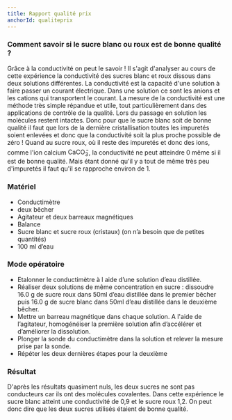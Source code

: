 ```yaml
---
title: Rapport qualité prix
anchorId: qualiteprix
---
```



### Comment savoir si le sucre blanc ou roux est de bonne qualité ?

Grâce à la conductivité on peut le savoir ! Il s'agit d'analyser  au cours de cette expérience la conductivité des sucres blanc et roux dissous  dans deux solutions différentes.
La conductivité est la capacité d'une solution à faire passer un courant  électrique. Dans une solution ce sont les anions et les cations qui transportent le courant. La mesure de la conductivité est une méthode très simple répandue et utile, tout particulièrement dans des applications de contrôle de la qualité. 
Lors du passage en solution les molécules restent intactes. Donc pour que le sucre blanc soit de bonne qualité il faut que lors de la dernière cristallisation toutes les impuretés soient enlevées et donc que la conductivité soit la plus proche possible de zéro ! Quand au sucre roux, où il reste des impuretés et donc des ions, comme l'ion calcium <span>CaCO<sub>3</sub><sup style="margin-left: -5px; font-size:100%;">-</sup></span>, la conductivité ne peut atteindre 0 même si il est de bonne qualité. Mais étant donné qu'il y a tout de même très peu d'impuretés il faut qu'il se rapproche environ de 1. 


### Matériel

- Conductimètre
- deux bêcher
- Agitateur et deux barreaux magnétiques
- Balance
- Sucre blanc et sucre roux (cristaux) (on n’a besoin que de petites quantités)
- 100 ml d’eau  

### Mode opératoire

- Etalonner le conductimètre à l aide d’une solution d’eau distillée.
- Réaliser deux solutions de même concentration en sucre : dissoudre 16.0 g de sucre roux dans 50ml d’eau distillée dans le premier bêcher puis 16.0 g de sucre blanc dans 50ml d’eau distillée dans le deuxième bêcher.
- Mettre un barreau magnétique dans chaque solution. A l'aide de l’agitateur, homogénéiser la première solution afin d’accélérer et d’améliorer la dissolution.
- Plonger la sonde du conductimètre dans la solution et relever la mesure prise par la sonde.
- Répéter les deux dernières étapes pour la deuxième 

### Résultat

D'après les résultats quasiment nuls, les deux sucres ne sont pas conducteurs car ils ont des molécules covalentes. 
Dans cette expérience le sucre blanc atteint une conductivité de 0,9 et le sucre roux 1,2. On peut donc dire que les deux sucres utilisés étaient de bonne qualité.


